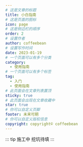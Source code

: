```yaml
---
# 这是文章的标题
title: 小白指南
# 这是页面的图标
icon: page
# 这是侧边栏的顺序
order: 2
# 设置作者
author: coffeebean
# 设置写作时间
date: 2023-01-19
# 一个页面可以有多个分类
category:
  - 使用指南
# 一个页面可以有多个标签
tag:
  - 入门
  - 使用指南
# 此页面会在文章列表置顶
sticky: true
# 此页面会出现在文章收藏中
star: true
# 你可以自定义页脚
footer: 未来可期
# 你可以自定义版权信息
copyright: copyright© coffeebean
---
```

::: tip 施工中
挖坑待填
:::

